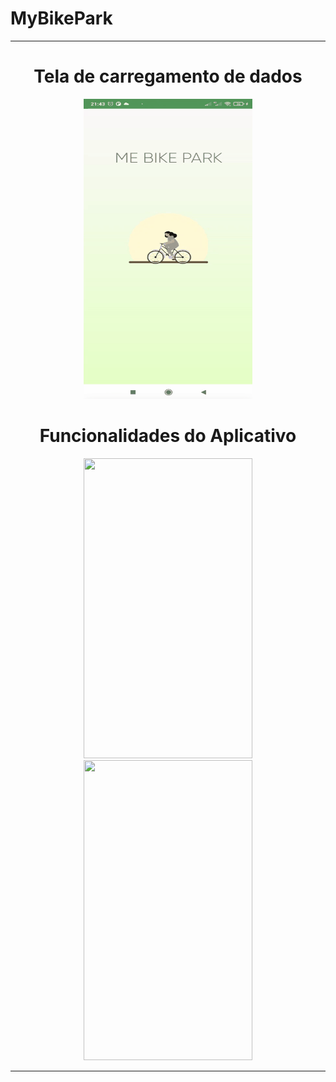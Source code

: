 # MyBikePark

<hr>
<div align="center" >
	<h1>Tela de carregamento de dados</h1>
	<img src="gifMeuApp.gif" width="270" height="480" />
	<h1>Funcionalidades do Aplicativo</h1>
	<img src="permissoesGif01.gif" width="270" height="480" />
	<img src="permissoesGif02.gif" width="270" height="480" />
	</div>
<hr>
